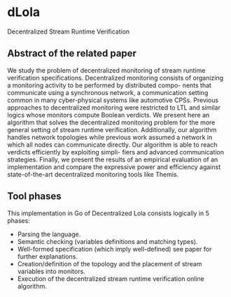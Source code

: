 # dLola
Decentralized Stream Runtime Verification

## Abstract of the related paper

We study the problem of decentralized monitoring of stream
runtime verification specifications. Decentralized monitoring consists of
organizing a monitoring activity to be performed by distributed compo-
nents that communicate using a synchronous network, a communication
setting common in many cyber-physical systems like automotive CPSs.
Previous approaches to decentralized monitoring were restricted to LTL
and similar logics whose monitors compute Boolean verdicts. We present
here an algorithm that solves the decentralized monitoring problem for
the more general setting of stream runtime verification. Additionally,
our algorithm handles network topologies while previous work assumed
a network in which all nodes can communicate directly.
Our algorithm is able to reach verdicts efficiently by exploiting simpli-
fiers and advanced communication strategies. Finally, we present the
results of an empirical evaluation of an implementation and compare
the expressive power and efficiency against state-of-the-art decentralized
monitoring tools like Themis.

## Tool phases
This implementation in Go of Decentralized Lola consists logically in 5 phases:
- Parsing the language.
- Semantic checking (variables definitions and matching types).
- Well-formed specification (which imply well-defined) see paper for further explanations.
- Creation/definition of the topology and the placement of stream variables into monitors.
- Execution of the decentralized stream runtime verification online algorithm.